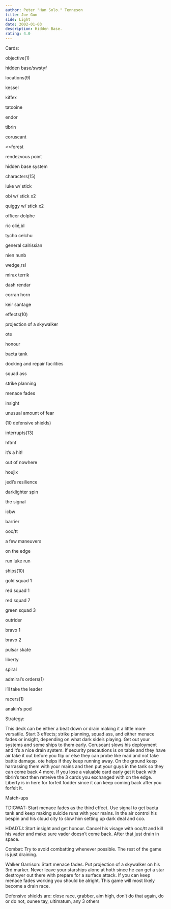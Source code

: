 ```yaml
---
author: Peter "Han Solo." Tenneson
title: Joe Gun
side: Light
date: 2002-01-03
description: Hidden Base.
rating: 4.0
---
```

Cards: 

objective(1)
hidden base/swstyf

locations(9)
kessel
kiffex
tatooine
endor
tibrin
coruscant
<>forest
rendezvous point
hidden base system

characters(15)
luke w/ stick 
obi w/ stick x2
quiggy w/ stick x2
officer dolphe
ric olié,bl
tycho celchu
general calrissian
nien nunb
wedge,rsl
mirax terrik
dash rendar
corran horn
keir santage

effects(10)
projection of a skywalker
ote
honour
bacta tank
docking and repair facilities
squad ass
strike planning
menace fades
insight
unusual amount of fear 
(10 defensive shields)

interrupts(13)
hftmf
it’s a hit!
out of nowhere
houjix
jedi’s resilience
darklighter spin
the signal
icbw
barrier
ooc/tt
a few maneuvers
on the edge
run luke run

ships(10)
gold squad 1
red squad 1
red squad 7
green squad 3
outrider
bravo 1
bravo 2
pulsar skate
liberty
spiral

admiral’s orders(1)
i’ll take the leader

racers(1)
anakin’s pod 

Strategy: 

This deck can be either a beat down or drain making it a little more versatile.  Start 3 effects; strike planning, squad ass, and either menace fades or insight, depending on what dark side’s playing.  Get out your systems and some ships to them early.  Coruscant slows his deployment and it’s a nice drain system.  If security precautions is on table and they have air take it out before you flip or else they can probe like mad and not take battle damage.  ote helps if they keep running away.  On the ground keep harrassing them with your mains and then put your guys in the tank so they can come back 4 more.  If you lose a valuable card early get it back with tibrin’s text then retreive the 3 cards you exchanged with on the edge.  Liberty is in here for forfeit fodder since it can keep coming back after you forfeit it.


Match-ups

TDIGWAT: Start menace fades as the third effect.  Use signal to get bacta tank and keep making suicide runs with your mains.  In the air control his bespin and his cloud city to slow him setting up dark deal and cco.   

HDADTJ:  Start insight and get honour.  Cancel his visage with ooc/tt and kill his vader and make sure vader doesn’t come back.  After that just drain in space.    

Combat:  Try to avoid combatting whenever possible.  The rest of the game is just draining.

Walker Garrison:  Start menace fades.  Put projection of a skywalker on his 3rd marker.  Never leave your starships alone at hoth since he can get a star destroyer out there with prepare for a surface attack.  If you can keep menace fades working you should be alright.  This game will most likely become a drain race.

Defensive shields are: close race, grabber, aim high, don’t do that again, do or do not, ounee tay, ultimatum, any 3 others



